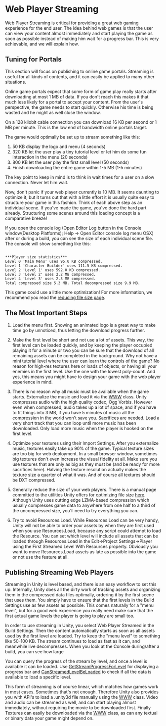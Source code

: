 Web Player Streaming
====================


Web Player Streaming is critical for providing a great web gaming experience for the end user.  The idea behind web games is that the user can view your content almost immediately and start playing the game as soon as possible instead of making him wait for a progress bar. This is very achievable, and we will explain how.


Tuning for Portals
------------------


This section will focus on publishing to online game portals. Streaming is useful for all kinds of contents, and it can easily be applied to many other situations.

Online game portals expect that some form of game play really starts after downloading at most 1 MB of data. If you don't reach this makes it that much less likely for a portal to accept your content. From the user's perspective, the game needs to start quickly. Otherwise his time is being wasted and he might as well close the window.

On a 128 kilobit cable connection you can download 16 KB per second or 1 MB per minute. This is the low end of bandwidth online portals target.

The game would optimally be set up to stream something like this:

1. 50 KB display the logo and menu (4 seconds)
1. 320 KB let the user play a tiny tutorial level or let him do some fun interaction in the menu (20 seconds)
1. 800 KB let the user play the first small level (50 seconds)
1. Finish downloading the entire game within 1-5 MB (1-5 minutes)

The key point to keep in mind is to think in wait times for a user on a slow connection. Never let him wait.

Now, don't panic if your web player currently is 10 MB.  It seems daunting to optimize it, but it turns out that with a little effort it is usually quite easy to structure your game in this fashion.  Think of each above step as an individual scene.  If you've made the game, you've done the hard part already.  Structuring some scenes around this loading concept is a comparative breeze!

If you open the console log (<span class=menu>Open Editor Log</span> button in the Console window(<span class=keyword>Desktop Platforms</span>); <span class=menu>Help -> Open Editor console log</span> menu <span class=keyword>OSX</span>) after or during a build, you can see the size of each individual scene file.  The console will show something like this:

````

***Player size statistics***
Level 0 'Main Menu' uses 95.0 KB compressed.
Level 1 'Character Builder' uses 111.5 KB compressed.
Level 2 'Level 1' uses 592.0 KB compressed.
Level 3 'Level 2' uses 2.2 MB compressed.
Level 4 'Level 3' uses 2.3 MB compressed.
Total compressed size 5.3 MB. Total decompressed size 9.9 MB.

````

This game could use a little more optimization!  For more information, we recommend you read the [reducing file size page](reducingfilesize.html).


The Most Important Steps
------------------------


1. Load the menu first. Showing an animated logo is a great way to make time go by unnoticed, thus letting the download progress further.

1. Make the first level be short and not use a lot of assets. This way, the first level can be loaded quickly, and by keeping the player occupied playing it for a minute or two you can be sure that the download of all remaining assets can be completed in the background. Why not have a mini tutorial level where the user can learn the controls of the game? No reason for high-res textures here or loads of objects, or having all your enemies in the first level.  Use the one with the lowest poly-count.  And yes, this means you might have to design your game with the web player experience in mind.

1. There is no reason why all music must be available when the game starts. Externalize the music and load it via the [WWW](scriptref:www.html.html) class. Unity compresses audio with the high quality codec, Ogg Vorbis. However even when compressed, audio takes up a lot of space, and if you have to fit things into 3 MB, if you have 5 minutes of music all the compression in the world won't save you. Sacrifices are needed. Load a very short track that you can loop until more music has been downloaded. Only load more music when the player is hooked on the first level.

1. Optimize your textures using their Import Settings. After you externalize music, textures easily take up 90% of the game. Typical texture sizes are too big for web deployment. In a small browser window, sometimes big textures don't even increase the visual fidelity at all. Make sure you use textures that are only as big as they must be (and be ready for more sacrifices here). Halving the texture resolution actually makes the texture size a quarter of what it was. And of course all textures should be DXT compressed.

1. Generally reduce the size of your web players. There is a manual page committed to the utilities Unity offers for optimizing file size [here](reducingfilesize.html). Although Unity uses cutting edge LZMA-based compression which usually compresses game data to anywhere from one half to a third of the uncompressed size, you'll need to try everything you can.

1. Try to avoid Resources.Load.  While Resources.Load can be very handy, Unity will not be able to order your assets by when they are first used when you use Resources.Load, because any script could attempt to load the Resource.  You can set which level will include all assets that can be loaded through Resources.Load in the <span class=menu>Edit->Project Settings->Player</span> using the <span class=component>First Streamed Level With Resources</span> property.  Obviously you want to move Resources.Load assets as late as possible into the game or not use the feature at all.


Publishing Streaming Web Players
--------------------------------


Streaming in Unity is level based, and there is an easy workflow to set this up. Internally, Unity does all the dirty work of tracking assets and organizing them in the compressed data files optimally, ordering it by the first scene that uses them.  You simply have to ensure that the first levels in the Build Settings use as few assets as possible. This comes naturally for a "menu level", but for a good web experience you really need make sure that the first actual game levels the player is going to play are small too.

In order to use streaming in Unity, you select <span class=component>Web Player Streamed</span> in the Build Settings. Then the content automatically starts as soon as all assets used by the first level are loaded. Try to keep the "menu level" to something like 50-100 KB. The stream continues to load as fast as it can, and meanwhile live decompresses.  When you look at the Console during/after a build, you can see how large

You can query the progress of the stream by level, and once a level is available it can be loaded. Use [GetStreamProgressForLevel](scriptref:application.getstreamprogressforlevel.html.html) for displaying a progress bar and [CanStreamedLevelBeLoaded](scriptref:application.canstreamedlevelbeloaded.html.html) to check if all the data is available to load a specific level.

This form of streaming is of course linear, which matches how games work in most cases. Sometimes that's not enough. Therefore Unity also provides you with API's to load a .unity3d file manually using the [WWW](scriptref:www.html.html) class. Video and audio can be streamed as well, and can start playing almost immediately, without requiring the movie to be downloaded first. Finally Textures can easily be downloaded via the [WWW](scriptref:www.html.html) class, as can any textual or binary data your game might depend on.

